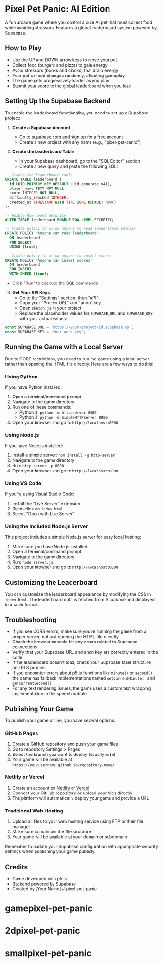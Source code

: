 # Pixel Pet Panic: AI Edition

A fun arcade game where you control a cute AI pet that must collect food while avoiding stressors. Features a global leaderboard system powered by Supabase.

## How to Play

- Use the UP and DOWN arrow keys to move your pet
- Collect food (burgers and pizza) to gain energy
- Avoid stressors (books and clocks) that drain energy
- Your pet's mood changes randomly, affecting gameplay
- The game gets progressively harder as you play
- Submit your score to the global leaderboard when you lose

## Setting Up the Supabase Backend

To enable the leaderboard functionality, you need to set up a Supabase project:

1. **Create a Supabase Account**
   - Go to [supabase.com](https://supabase.com/) and sign up for a free account
   - Create a new project with any name (e.g., "pixel-pet-panic")

2. **Create the Leaderboard Table**
   - In your Supabase dashboard, go to the "SQL Editor" section
   - Create a new query and paste the following SQL:

```sql
-- Create the leaderboard table
CREATE TABLE leaderboard (
  id UUID PRIMARY KEY DEFAULT uuid_generate_v4(),
  player_name TEXT NOT NULL,
  score INTEGER NOT NULL,
  difficulty_reached INTEGER,
  created_at TIMESTAMP WITH TIME ZONE DEFAULT now()
);

-- Enable Row Level Security
ALTER TABLE leaderboard ENABLE ROW LEVEL SECURITY;

-- Create policy to allow anyone to read leaderboard entries
CREATE POLICY "Anyone can read leaderboard" 
  ON leaderboard 
  FOR SELECT 
  USING (true);

-- Create policy to allow anyone to insert scores
CREATE POLICY "Anyone can insert scores" 
  ON leaderboard 
  FOR INSERT 
  WITH CHECK (true);
```

   - Click "Run" to execute the SQL commands

3. **Get Your API Keys**
   - Go to the "Settings" section, then "API"
   - Copy your "Project URL" and "anon" key
   - Open `sketch.js` in your project
   - Replace the placeholder values for `SUPABASE_URL` and `SUPABASE_KEY` with your actual values:

```javascript
const SUPABASE_URL = 'https://your-project-id.supabase.co';
const SUPABASE_KEY = 'your-anon-key';
```

## Running the Game with a Local Server

Due to CORS restrictions, you need to run the game using a local server rather than opening the HTML file directly. Here are a few ways to do this:

### Using Python

If you have Python installed:

1. Open a terminal/command prompt
2. Navigate to the game directory
3. Run one of these commands:
   - Python 3: `python -m http.server 8000`
   - Python 2: `python -m SimpleHTTPServer 8000`
4. Open your browser and go to `http://localhost:8000`

### Using Node.js

If you have Node.js installed:

1. Install a simple server: `npm install -g http-server`
2. Navigate to the game directory
3. Run: `http-server -p 8000`
4. Open your browser and go to `http://localhost:8000`

### Using VS Code

If you're using Visual Studio Code:

1. Install the "Live Server" extension
2. Right-click on `index.html`
3. Select "Open with Live Server"

### Using the Included Node.js Server

This project includes a simple Node.js server for easy local hosting:

1. Make sure you have Node.js installed
2. Open a terminal/command prompt
3. Navigate to the game directory
4. Run: `node server.js`
5. Open your browser and go to `http://localhost:8000`

## Customizing the Leaderboard

You can customize the leaderboard appearance by modifying the CSS in `index.html`. The leaderboard data is fetched from Supabase and displayed in a table format.

## Troubleshooting

- If you see CORS errors, make sure you're running the game from a proper server, not just opening the HTML file directly
- Check the browser console for any errors related to Supabase connections
- Verify that your Supabase URL and anon key are correctly entered in the code
- If the leaderboard doesn't load, check your Supabase table structure and RLS policies
- If you encounter errors about p5.js functions like `minute()` or `second()`, the game has fallback implementations named `getCurrentMinute()` and `getCurrentSecond()`
- For any text rendering issues, the game uses a custom text wrapping implementation in the speech bubble

## Publishing Your Game

To publish your game online, you have several options:

### GitHub Pages

1. Create a GitHub repository and push your game files
2. Go to repository Settings > Pages
3. Select the branch you want to deploy (usually `main`)
4. Your game will be available at `https://yourusername.github.io/repository-name/`

### Netlify or Vercel

1. Create an account on [Netlify](https://www.netlify.com/) or [Vercel](https://vercel.com/)
2. Connect your GitHub repository or upload your files directly
3. The platform will automatically deploy your game and provide a URL

### Traditional Web Hosting

1. Upload all files to your web hosting service using FTP or their file manager
2. Make sure to maintain the file structure
3. Your game will be available at your domain or subdomain

Remember to update your Supabase configuration with appropriate security settings when publishing your game publicly.

## Credits

- Game developed with p5.js
- Backend powered by Supabase
- Created by [Your Name] # pixel-pet-panic
# gamepixel-pet-panic
# 2dpixel-pet-panic
# smallpixel-pet-panic
